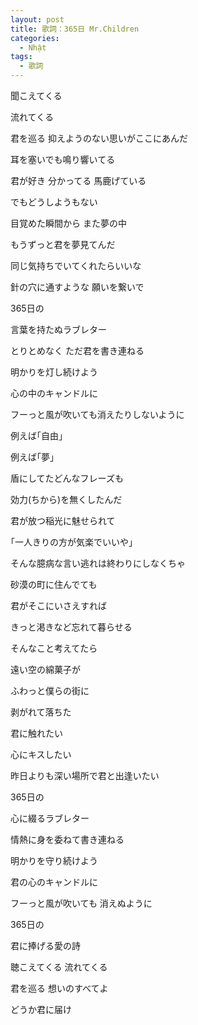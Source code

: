 ```yaml
---
layout: post
title: 歌詞：365日 Mr.Children
categories:
  - Nhật
tags:
  - 歌詞
---
```



聞こえてくる 

流れてくる

君を巡る 抑えようのない思いがここにあんだ

耳を塞いでも鳴り響いてる


君が好き 分かってる 馬鹿げている

でもどうしようもない

目覚めた瞬間から また夢の中

もうずっと君を夢見てんだ


同じ気持ちでいてくれたらいいな

針の穴に通すような 願いを繋いで


365日の

言葉を持たぬラブレター

とりとめなく ただ君を書き連ねる

明かりを灯し続けよう

心の中のキャンドルに

フーっと風が吹いても消えたりしないように


例えば｢自由｣

例えば｢夢｣

盾にしてたどんなフレーズも

効力(ちから)を無くしたんだ

君が放つ稲光に魅せられて


｢一人きりの方が気楽でいいや｣

そんな臆病な言い逃れは終わりにしなくちゃ


砂漠の町に住んでても

君がそこにいさえすれば

きっと渇きなど忘れて暮らせる

そんなこと考えてたら

遠い空の綿菓子が

ふわっと僕らの街に

剥がれて落ちた


君に触れたい

心にキスしたい

昨日よりも深い場所で君と出逢いたい


365日の

心に綴るラブレター

情熱に身を委ねて書き連ねる

明かりを守り続けよう

君の心のキャンドルに

フーっと風が吹いても 消えぬように

365日の

君に捧げる愛の詩


聴こえてくる 流れてくる

君を巡る 想いのすべてよ

どうか君に届け